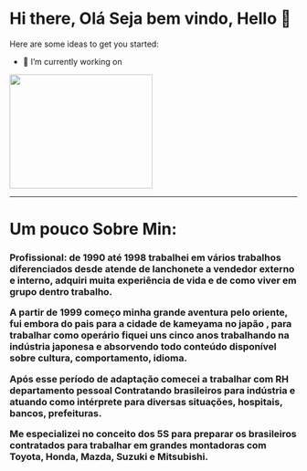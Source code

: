 # Hi there, Olá Seja bem vindo, Hello 👋



Here are some ideas to get you started:

- 🔭 I’m currently working on 


<div class="img">
    <img src="https://user-images.githubusercontent.com/16795064/133941017-fbd1989e-bc20-4915-9f10-c3b45bb3b66d.png" width="250px" height="200px" alt="">
</div>
<hr/>

<h1>Um pouco Sobre Min:</h1> 
<h3> Profissional:  de 1990 até 1998 trabalhei em vários trabalhos diferenciados desde atende de lanchonete a vendedor externo e interno, adquiri muita experiência de vida e de como viver em grupo dentro trabalho.

A partir de 1999 começo minha grande aventura pelo oriente, fui embora do pais para a cidade de kameyama no japão , para trabalhar como operário fiquei uns cinco anos trabalhando na indústria japonesa e absorvendo todo conteúdo disponível sobre cultura, comportamento, idioma. 

Após esse período de adaptação comecei a trabalhar com RH departamento pessoal
Contratando brasileiros para indústria e atuando como intérprete para diversas situações, hospitais, bancos, prefeituras. 

Me especializei no conceito dos 5S para preparar os brasileiros contratados para trabalhar em grandes montadoras com Toyota, Honda, Mazda, Suzuki e Mitsubishi.
    </h3>

 

